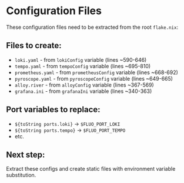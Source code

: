 # Configuration Files

These configuration files need to be extracted from the root `flake.nix`:

## Files to create:
- `loki.yaml` - from `lokiConfig` variable (lines ~590-646)
- `tempo.yaml` - from `tempoConfig` variable (lines ~695-810)
- `prometheus.yaml` - from `prometheusConfig` variable (lines ~668-692)
- `pyroscope.yaml` - from `pyroscopeConfig` variable (lines ~649-665)
- `alloy.river` - from `alloyConfig` variable (lines ~367-569)
- `grafana.ini` - from `grafanaIni` variable (lines ~340-363)

## Port variables to replace:
- `${toString ports.loki}` → `$FLUO_PORT_LOKI`
- `${toString ports.tempo}` → `$FLUO_PORT_TEMPO`
- etc.

## Next step:
Extract these configs and create static files with environment variable substitution.
